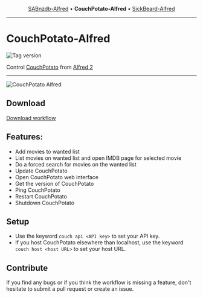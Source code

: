 <p align="center">
<a href="https://github.com/Fogh/SABnzbd-Alfred">SABnzdb-Alfred</a> &bull; 
<b>CouchPotato-Alfred</b> &bull; 
<a href="https://github.com/Fogh/Sickbeard-Alfred">SickBeard-Alfred</a>
</p>

-------

CouchPotato-Alfred
==================
![Tag version](http://img.shields.io/github/tag/Fogh/CouchPotato-Alfred.svg?style=flat)

Control [CouchPotato](https://couchpota.to/) from [Alfred 2](http://www.alfredapp.com/)

------

![CouchPotato Alfred](http://cl.ly/O2xp/Screen%20Shot%202013-04-04%20at%2020.02.13.png "Add movies to CouchPotato")

## Download

[Download workflow](https://github.com/Fogh/CouchPotato-Alfred/raw/master/CouchPotato.alfredworkflow)

## Features: 

* Add movies to wanted list
* List movies on wanted list and open IMDB page for selected movie
* Do a forced search for movies on the wanted list
* Update CouchPotato
* Open CouchPotato web interface
* Get the version of CouchPotato
* Ping CouchPotato
* Restart CouchPotato
* Shutdown CouchPotato

## Setup

* Use the keyword `couch api <API key>` to set your API key.
* If you host CouchPotato elsewhere than localhost, use the keyword `couch host <host URL>` to set your host URL.

## Contribute

If you find any bugs or if you think the workflow is missing a feature, don't hesitate to submit a pull request or create an issue.
